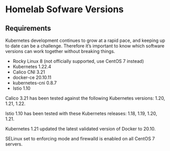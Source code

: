 # Homelab Sofware Versions

## Requirements

Kubernetes development continues to grow at a rapid pace, and keeping up to date can be a challenge. Therefore it’s important to know which software versions can work together without breaking things.

* Rocky Linux 8 (not officially supported, use CentOS 7 instead)
* Kubernetes 1.22.4
* Calico CNI 3.21
* docker-ce 20.10.11
* kubernetes-cni 0.8.7
* Istio 1.10

Calico 3.21 has been tested against the following Kubernetes versions: 1.20, 1.21, 1.22.

Istio 1.10 has been tested with these Kubernetes releases: 1.18, 1.19, 1.20, 1.21.

Kubernetes 1.21 updated the latest validated version of Docker to 20.10.

SELinux set to enforcing mode and firewalld is enabled on all CentOS 7 servers.

